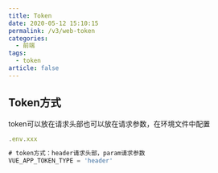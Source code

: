 ```yaml
---
title: Token
date: 2020-05-12 15:10:15
permalink: /v3/web-token
categories: 
  - 前端
tags: 
  - token
article: false
---
```


## Token方式

token可以放在请求头部也可以放在请求参数，在环境文件中配置

```js
.env.xxx

# token方式：header请求头部，param请求参数
VUE_APP_TOKEN_TYPE = 'header'

```

